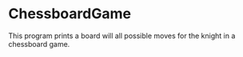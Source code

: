 # ChessboardGame

This program prints a board will all possible moves for the knight in a chessboard game.
